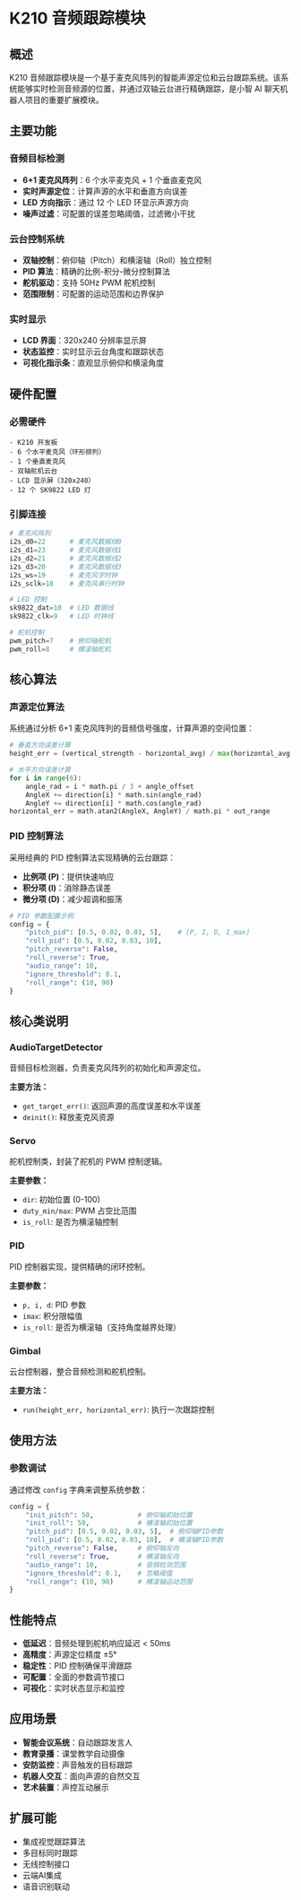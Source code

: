 # K210 音频跟踪模块

## 概述

K210 音频跟踪模块是一个基于麦克风阵列的智能声源定位和云台跟踪系统。该系统能够实时检测音频源的位置，并通过双轴云台进行精确跟踪，是小智 AI 聊天机器人项目的重要扩展模块。

## 主要功能

### 音频目标检测
- **6+1 麦克风阵列**：6 个水平麦克风 + 1 个垂直麦克风
- **实时声源定位**：计算声源的水平和垂直方向误差
- **LED 方向指示**：通过 12 个 LED 环显示声源方向
- **噪声过滤**：可配置的误差忽略阈值，过滤微小干扰

### 云台控制系统
- **双轴控制**：俯仰轴（Pitch）和横滚轴（Roll）独立控制
- **PID 算法**：精确的比例-积分-微分控制算法
- **舵机驱动**：支持 50Hz PWM 舵机控制
- **范围限制**：可配置的运动范围和边界保护

### 实时显示
- **LCD 界面**：320x240 分辨率显示屏
- **状态监控**：实时显示云台角度和跟踪状态
- **可视化指示条**：直观显示俯仰和横滚角度

## 硬件配置

### 必需硬件
```
- K210 开发板
- 6 个水平麦克风（环形排列）
- 1 个垂直麦克风
- 双轴舵机云台
- LCD 显示屏（320x240）
- 12 个 SK9822 LED 灯
```

### 引脚连接
```python
# 麦克风阵列
i2s_d0=22      # 麦克风数据线0
i2s_d1=23      # 麦克风数据线1
i2s_d2=21      # 麦克风数据线2
i2s_d3=20      # 麦克风数据线3
i2s_ws=19      # 麦克风字时钟
i2s_sclk=18    # 麦克风串行时钟

# LED 控制
sk9822_dat=10  # LED 数据线
sk9822_clk=9   # LED 时钟线

# 舵机控制
pwm_pitch=7    # 俯仰轴舵机
pwm_roll=8     # 横滚轴舵机
```

## 核心算法

### 声源定位算法
系统通过分析 6+1 麦克风阵列的音频信号强度，计算声源的空间位置：

```python
# 垂直方向误差计算
height_err = (vertical_strength - horizontal_avg) / max(horizontal_avg, 1e-6) * out_range

# 水平方向误差计算  
for i in range(6):
    angle_rad = i * math.pi / 3 + angle_offset
    AngleX += direction[i] * math.sin(angle_rad)
    AngleY += direction[i] * math.cos(angle_rad)
horizontal_err = math.atan2(AngleX, AngleY) / math.pi * out_range
```

### PID 控制算法
采用经典的 PID 控制算法实现精确的云台跟踪：

- **比例项 (P)**：提供快速响应
- **积分项 (I)**：消除静态误差
- **微分项 (D)**：减少超调和振荡

```python
# PID 参数配置示例
config = {
    "pitch_pid": [0.5, 0.02, 0.03, 5],    # [P, I, D, I_max]
    "roll_pid": [0.5, 0.02, 0.03, 10],
    "pitch_reverse": False,
    "roll_reverse": True,
    "audio_range": 10,
    "ignore_threshold": 0.1,
    "roll_range": (10, 90)
}
```

## 核心类说明

### AudioTargetDetector
音频目标检测器，负责麦克风阵列的初始化和声源定位。

**主要方法：**
- `get_target_err()`: 返回声源的高度误差和水平误差
- `deinit()`: 释放麦克风资源

### Servo
舵机控制类，封装了舵机的 PWM 控制逻辑。

**主要参数：**
- `dir`: 初始位置 (0-100)
- `duty_min/max`: PWM 占空比范围
- `is_roll`: 是否为横滚轴控制

### PID
PID 控制器实现，提供精确的闭环控制。

**主要参数：**
- `p, i, d`: PID 参数
- `imax`: 积分限幅值
- `is_roll`: 是否为横滚轴（支持角度越界处理）

### Gimbal
云台控制器，整合音频检测和舵机控制。

**主要方法：**
- `run(height_err, horizontal_err)`: 执行一次跟踪控制

## 使用方法

### 参数调试
通过修改 `config` 字典来调整系统参数：

```python
config = {
    "init_pitch": 50,           # 俯仰轴初始位置
    "init_roll": 50,            # 横滚轴初始位置
    "pitch_pid": [0.5, 0.02, 0.03, 5],  # 俯仰轴PID参数
    "roll_pid": [0.5, 0.02, 0.03, 10],  # 横滚轴PID参数
    "pitch_reverse": False,     # 俯仰轴反向
    "roll_reverse": True,       # 横滚轴反向
    "audio_range": 10,          # 音频检测范围
    "ignore_threshold": 0.1,    # 忽略阈值
    "roll_range": (10, 90)      # 横滚轴运动范围
}
```

## 性能特点

- **低延迟**：音频处理到舵机响应延迟 < 50ms
- **高精度**：声源定位精度 ±5°
- **稳定性**：PID 控制确保平滑跟踪
- **可配置**：全面的参数调节接口
- **可视化**：实时状态显示和监控

## 应用场景

- **智能会议系统**：自动跟踪发言人
- **教育录播**：课堂教学自动摄像
- **安防监控**：声音触发的目标跟踪
- **机器人交互**：面向声源的自然交互
- **艺术装置**：声控互动展示

## 扩展可能

- 集成视觉跟踪算法
- 多目标同时跟踪
- 无线控制接口
- 云端AI集成
- 语音识别联动